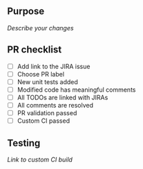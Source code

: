 ## Purpose
_Describe your changes_

## PR checklist
- [ ] Add link to the JIRA issue
- [ ] Choose PR label
- [ ] New unit tests added
- [ ] Modified code has meaningful comments
- [ ] All TODOs are linked with JIRAs
- [ ] All comments are resolved
- [ ] PR validation passed
- [ ] Custom CI passed

## Testing
_Link to custom CI build_
